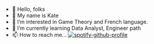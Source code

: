 - 👋 Hello, folks 
- 🧖‍ My name is Kate
- 👀 I’m interested in Game Theory and French language.
- 🌱 I’m currently learning Data Analyst, Engineer path
- 📫 How to reach me...
[![spotify-github-profile](https://spotify-github-profile.vercel.app/api/view?uid=qwtvmsjhloa01uek1p44iii8c&cover_image=true&theme=natemoo-re)](https://spotify-github-profile.vercel.app/api/view?uid=qwtvmsjhloa01uek1p44iii8c&redirect=true)
<!---
kate006naja/kate006naja is a ✨ special ✨ repository because its `README.md` (this file) appears on your GitHub profile.
You can click the Preview link to take a look at your changes.
--->
